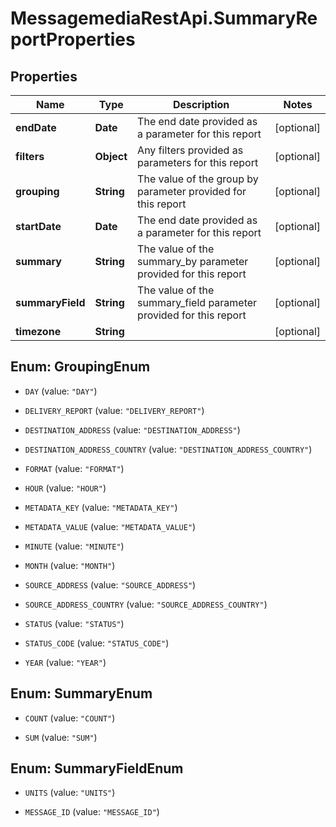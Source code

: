 # MessagemediaRestApi.SummaryReportProperties

## Properties
Name | Type | Description | Notes
------------ | ------------- | ------------- | -------------
**endDate** | **Date** | The end date provided as a parameter for this report | [optional] 
**filters** | **Object** | Any filters provided as parameters for this report | [optional] 
**grouping** | **String** | The value of the group by parameter provided for this report | [optional] 
**startDate** | **Date** | The end date provided as a parameter for this report | [optional] 
**summary** | **String** | The value of the summary_by parameter provided for this report | [optional] 
**summaryField** | **String** | The value of the summary_field parameter provided for this report | [optional] 
**timezone** | **String** |  | [optional] 


<a name="GroupingEnum"></a>
## Enum: GroupingEnum


* `DAY` (value: `"DAY"`)

* `DELIVERY_REPORT` (value: `"DELIVERY_REPORT"`)

* `DESTINATION_ADDRESS` (value: `"DESTINATION_ADDRESS"`)

* `DESTINATION_ADDRESS_COUNTRY` (value: `"DESTINATION_ADDRESS_COUNTRY"`)

* `FORMAT` (value: `"FORMAT"`)

* `HOUR` (value: `"HOUR"`)

* `METADATA_KEY` (value: `"METADATA_KEY"`)

* `METADATA_VALUE` (value: `"METADATA_VALUE"`)

* `MINUTE` (value: `"MINUTE"`)

* `MONTH` (value: `"MONTH"`)

* `SOURCE_ADDRESS` (value: `"SOURCE_ADDRESS"`)

* `SOURCE_ADDRESS_COUNTRY` (value: `"SOURCE_ADDRESS_COUNTRY"`)

* `STATUS` (value: `"STATUS"`)

* `STATUS_CODE` (value: `"STATUS_CODE"`)

* `YEAR` (value: `"YEAR"`)




<a name="SummaryEnum"></a>
## Enum: SummaryEnum


* `COUNT` (value: `"COUNT"`)

* `SUM` (value: `"SUM"`)




<a name="SummaryFieldEnum"></a>
## Enum: SummaryFieldEnum


* `UNITS` (value: `"UNITS"`)

* `MESSAGE_ID` (value: `"MESSAGE_ID"`)




